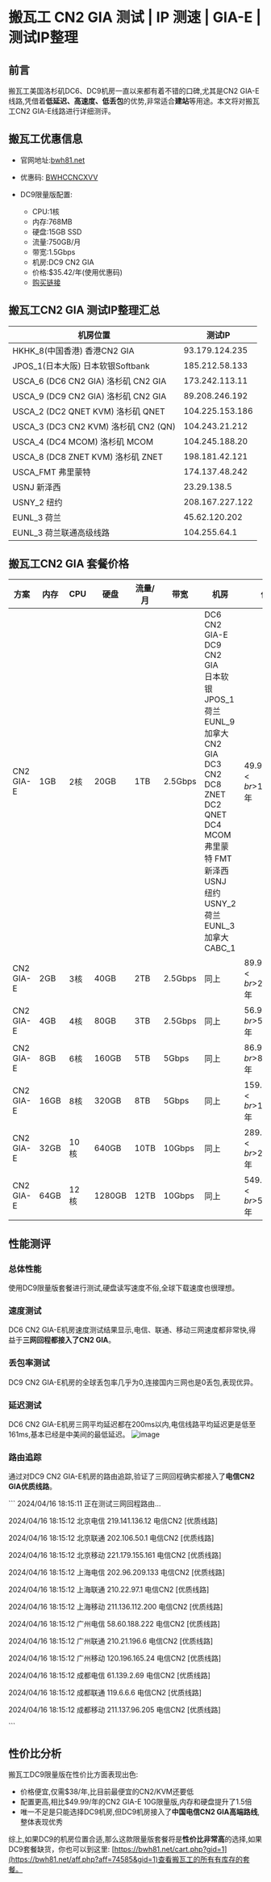 # 搬瓦工 CN2 GIA 测试 | IP 测速 | GIA-E | 测试IP整理

## 前言

搬瓦工美国洛杉矶DC6、DC9机房一直以来都有着不错的口碑,尤其是CN2 GIA-E线路,凭借着**低延迟、高速度、低丢包**的优势,非常适合**建站**等用途。本文将对搬瓦工CN2 GIA-E线路进行详细测评。

## 搬瓦工优惠信息

- 官网地址:[bwh81.net](https://bwh81.net/aff.php?aff=74585) 
- 优惠码: [BWHCCNCXVV](https://bwh81.net/aff.php?aff=74585) 


- DC9限量版配置:
  - CPU:1核
  - 内存:768MB
  - 硬盘:15GB SSD
  - 流量:750GB/月
  - 带宽:1.5Gbps
  - 机房:DC9 CN2 GIA
  - 价格:$35.42/年(使用优惠码)
  - [购买链接](https://bwh81.net/aff.php?aff=74585&pid=145)

## 搬瓦工CN2 GIA 测试IP整理汇总

| 机房位置 | 测试IP |
| --- | --- |
| HKHK_8(中国香港) 香港CN2 GIA | 93.179.124.235 |
| JPOS_1(日本大阪) 日本软银Softbank | 185.212.58.133 |
| USCA_6 (DC6 CN2 GIA) 洛杉矶 CN2 GIA | 173.242.113.11 |
| USCA_9 (DC9 CN2 GIA) 洛杉矶 CN2 GIA | 89.208.246.192 |
| USCA_2 (DC2 QNET KVM) 洛杉矶 QNET | 104.225.153.186 |
| USCA_3 (DC3 CN2 KVM) 洛杉矶 CN2 (QN) | 104.243.21.212 |
| USCA_4 (DC4 MCOM) 洛杉矶 MCOM | 104.245.188.20 |
| USCA_8 (DC8 ZNET KVM) 洛杉矶 ZNET | 198.181.42.121 |
| USCA_FMT 弗里蒙特 | 174.137.48.242 |
| USNJ 新泽西 | 23.29.138.5 |
| USNY_2 纽约 | 208.167.227.122 |
| EUNL_3 荷兰 | 45.62.120.202 |
| EUNL_3 荷兰联通高级线路 | 104.255.64.1 |

## 搬瓦工CN2 GIA 套餐价格

| 方案 | 内存 | CPU | 硬盘 | 流量/月 | 带宽 | 机房 | 价格 | 购买 |
| --- | --- | --- | --- | --- | --- | --- | --- | --- |
| CN2 GIA-E | 1GB | 2核 | 20GB | 1TB | 2.5Gbps | DC6 CN2 GIA-E<br>DC9 CN2 GIA<br>日本软银 JPOS_1<br>荷兰 EUNL_9<br>加拿大 CN2 GIA<br>DC3 CN2<br>DC8 ZNET<br>DC2 QNET<br>DC4 MCOM<br>弗里蒙特 FMT<br>新泽西 USNJ<br>纽约 USNY_2<br>荷兰 EUNL_3<br>加拿大 CABC_1 | $49.99/季度<br>$169.99/年 | [购买](https://bwh81.net/aff.php?aff=74585&pid=87) |
| CN2 GIA-E | 2GB | 3核 | 40GB | 2TB | 2.5Gbps | 同上 | $89.99/季度<br>$299.99/年 | [购买](https://bwh81.net/aff.php?aff=74585&pid=88) |  
| CN2 GIA-E | 4GB | 4核 | 80GB | 3TB | 2.5Gbps | 同上 | $56.99/月<br>$549.99/年 | [购买](https://bwh81.net/aff.php?aff=74585&pid=89) |
| CN2 GIA-E | 8GB | 6核 | 160GB | 5TB | 5Gbps | 同上 | $86.99/月<br>$879.99/年 | [购买](https://bwh81.net/aff.php?aff=74585&pid=90) |
| CN2 GIA-E | 16GB | 8核 | 320GB | 8TB | 5Gbps | 同上 | $159.99/月<br>$1599.99/年 | [购买](https://bwh81.net/aff.php?aff=74585&pid=91) |
| CN2 GIA-E | 32GB | 10核 | 640GB | 10TB | 10Gbps | 同上 | $289.99/月<br>$2759.99/年 | [购买](https://bwh81.net/aff.php?aff=74585&pid=92) | 
| CN2 GIA-E | 64GB | 12核 | 1280GB | 12TB | 10Gbps | 同上 | $549.99/月<br>$5399.99/年 | [购买](https://bwh81.net/aff.php?aff=74585&pid=93) |


## 性能测评

### 总体性能

使用DC9限量版套餐进行测试,硬盘读写速度不俗,全球下载速度也很理想。

### 速度测试

DC6 CN2 GIA-E机房速度测试结果显示,电信、联通、移动三网速度都非常快,得益于**三网回程都接入了CN2 GIA**。

### 丢包率测试 

DC9 CN2 GIA-E机房的全球丢包率几乎为0,连接国内三网也是0丢包,表现优异。

### 延迟测试

DC6 CN2 GIA-E机房三网平均延迟都在200ms以内,电信线路平均延迟更是低至161ms,基本已经是中美间的最低延迟。
![image](https://github.com/hrhwulpz/cn2gia/assets/100552972/ed0c1592-344e-40f9-a12e-e2b69504045e)

### 路由追踪

通过对DC9 CN2 GIA-E机房的路由追踪,验证了三网回程确实都接入了**电信CN2 GIA优质线路**。

​```
2024/04/16 18:15:11 正在测试三网回程路由...

2024/04/16 18:15:12 北京电信 219.141.136.12  电信CN2 [优质线路]  

2024/04/16 18:15:12 北京联通 202.106.50.1    电信CN2 [优质线路]

2024/04/16 18:15:12 北京移动 221.179.155.161 电信CN2 [优质线路]

2024/04/16 18:15:12 上海电信 202.96.209.133  电信CN2 [优质线路] 

2024/04/16 18:15:12 上海联通 210.22.97.1     电信CN2 [优质线路]

2024/04/16 18:15:12 上海移动 211.136.112.200 电信CN2 [优质线路]

2024/04/16 18:15:12 广州电信 58.60.188.222   电信CN2 [优质线路]

2024/04/16 18:15:12 广州联通 210.21.196.6    电信CN2 [优质线路] 

2024/04/16 18:15:12 广州移动 120.196.165.24  电信CN2 [优质线路]

2024/04/16 18:15:12 成都电信 61.139.2.69     电信CN2 [优质线路]

2024/04/16 18:15:12 成都联通 119.6.6.6       电信CN2 [优质线路]

2024/04/16 18:15:12 成都移动 211.137.96.205  电信CN2 [优质线路]

​```

## 性价比分析

搬瓦工DC9限量版在性价比方面表现出色:

- 价格便宜,仅需$38/年,比目前最便宜的CN2/KVM还要低
- 配置更高,相比$49.99/年的CN2 GIA-E 10G限量版,内存和硬盘提升了1.5倍 
- 唯一不足是只能选择DC9机房,但DC9机房接入了**中国电信CN2 GIA高端路线**,整体表现优秀

综上,如果DC9的机房位置合适,那么这款限量版套餐将是**性价比非常高**的选择,如果DC9套餐缺货，你也可以到这里: [https://bwh81.net/cart.php?gid=1](https://bwh81.net/aff.php?aff=74585&gid=1)查看搬瓦工的所有有库存的套餐。
